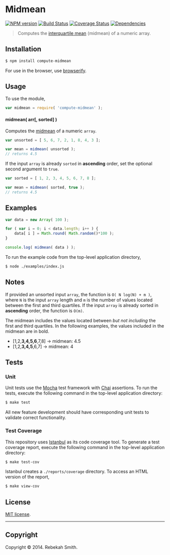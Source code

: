 Midmean
===
[![NPM version][npm-image]][npm-url] [![Build Status][travis-image]][travis-url] [![Coverage Status][coveralls-image]][coveralls-url] [![Dependencies][dependencies-image]][dependencies-url]

> Computes the [interquartile mean](http://www.jstor.org/stable/1268431) (midmean) of a numeric array.


## Installation

``` bash
$ npm install compute-midmean
```

For use in the browser, use [browserify](https://github.com/substack/node-browserify).


## Usage

To use the module,

``` javascript
var midmean = require( 'compute-midmean' );
```

#### midmean( arr[, sorted] )

Computes the [midmean](http://www.jstor.org/stable/1268431) of a numeric `array`.

``` javascript
var unsorted = [ 5, 6, 7, 2, 1, 8, 4, 3 ];

var mean = midmean( unsorted );
// returns 4.5
```

If the input `array` is already `sorted` in __ascending__ order, set the optional second argument to `true`.

``` javascript
var sorted = [ 1, 2, 3, 4, 5, 6, 7, 8 ];

var mean = midmean( sorted, true );
// returns 4.5
```


## Examples

``` javascript
var data = new Array( 100 );

for ( var i = 0; i < data.length; i++ ) {
    data[ i ] = Math.round( Math.random()*100 );
}

console.log( midmean( data ) );
```

To run the example code from the top-level application directory,

``` bash
$ node ./examples/index.js
```

## Notes

If provided an unsorted input `array`, the function is `O( N log(N) + m )`, where `N` is the input `array` length and `m` is the number of values located between the first and third quartiles. If the input `array` is already sorted in __ascending__ order, the function is `O(m)`.

The midmean includes the values located between *but not including* the first and third quartiles. In the following examples, the values included in the midmean are in bold.

* 	[1,2,__3,4,5,6__,7,8] -> midmean: 4.5
*	[1,2,__3,4,5__,6,7] -> midmean: 4



## Tests

### Unit

Unit tests use the [Mocha](http://visionmedia.github.io/mocha) test framework with [Chai](http://chaijs.com) assertions. To run the tests, execute the following command in the top-level application directory:

``` bash
$ make test
```

All new feature development should have corresponding unit tests to validate correct functionality.


### Test Coverage

This repository uses [Istanbul](https://github.com/gotwarlost/istanbul) as its code coverage tool. To generate a test coverage report, execute the following command in the top-level application directory:

``` bash
$ make test-cov
```

Istanbul creates a `./reports/coverage` directory. To access an HTML version of the report,

``` bash
$ make view-cov
```


## License

[MIT license](http://opensource.org/licenses/MIT). 


---
## Copyright

Copyright &copy; 2014. Rebekah Smith.


[npm-image]: http://img.shields.io/npm/v/compute-midmean.svg
[npm-url]: https://npmjs.org/package/compute-midmean

[travis-image]: http://img.shields.io/travis/compute-io/midmean/master.svg
[travis-url]: https://travis-ci.org/compute-io/midmean

[coveralls-image]: https://img.shields.io/coveralls/compute-io/midmean/master.svg
[coveralls-url]: https://coveralls.io/r/compute-io/midmean?branch=master

[dependencies-image]: http://img.shields.io/david/compute-io/midmean.svg
[dependencies-url]: https://david-dm.org/compute-io/midmean

[dev-dependencies-image]: http://img.shields.io/david/dev/compute-io/midmean.svg
[dev-dependencies-url]: https://david-dm.org/dev/compute-io/midmean

[github-issues-image]: http://img.shields.io/github/issues/compute-io/midmean.svg
[github-issues-url]: https://github.com/compute-io/midmean/issues
